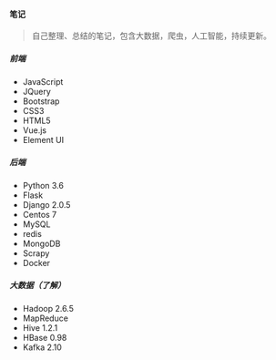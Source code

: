 #### 笔记 

> 自己整理、总结的笔记，包含大数据，爬虫，人工智能，持续更新。

##### 前端

- JavaScript
- JQuery
- Bootstrap
- CSS3
- HTML5
- Vue.js
- Element UI

##### 后端

- Python  3.6 
- Flask 
- Django 2.0.5
- Centos 7
- MySQL
- redis
- MongoDB
- Scrapy
- Docker

##### 大数据（了解）

- Hadoop 2.6.5
- MapReduce
- Hive 1.2.1
- HBase 0.98
- Kafka 2.10

